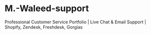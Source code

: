 # M.-Waleed-support
Professional Customer Service Portfolio | Live Chat &amp; Email Support | Shopify, Zendesk, Freshdesk, Gorgias
